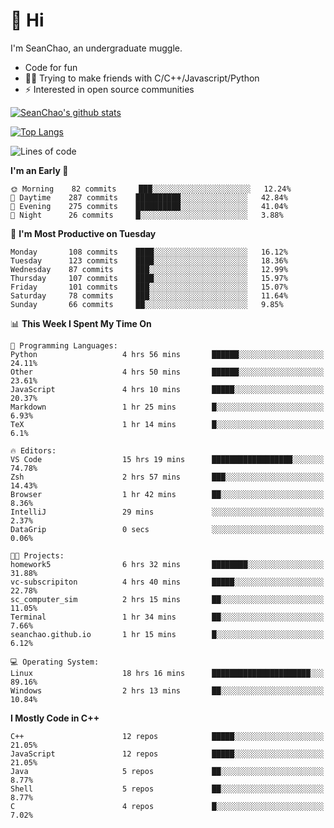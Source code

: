 # 👋 Hi
I'm SeanChao, an undergraduate muggle.

- Code for fun
- 👨‍💻 Trying to make friends with C/C++/Javascript/Python
- ⚡ Interested in open source communities

[![SeanChao's github stats](https://i-github-readme-stats.vercel.app/api?username=seanchao&show_icons=true)](https://github.com/anuraghazra/github-readme-stats)

[![Top Langs](https://i-github-readme-stats.vercel.app/api/top-langs/?username=seanchao&layout=compact)](https://github.com/anuraghazra/github-readme-stats)

<!--START_SECTION:waka-->
![Lines of code](https://img.shields.io/badge/From%20Hello%20World%20I%27ve%20Written-1.6%20million%20lines%20of%20code-blue)

**I'm an Early 🐤** 

```text
🌞 Morning    82 commits     ███░░░░░░░░░░░░░░░░░░░░░░   12.24% 
🌆 Daytime    287 commits    ██████████░░░░░░░░░░░░░░░   42.84% 
🌃 Evening    275 commits    ██████████░░░░░░░░░░░░░░░   41.04% 
🌙 Night      26 commits     █░░░░░░░░░░░░░░░░░░░░░░░░   3.88%

```
📅 **I'm Most Productive on Tuesday** 

```text
Monday       108 commits    ████░░░░░░░░░░░░░░░░░░░░░   16.12% 
Tuesday      123 commits    ████░░░░░░░░░░░░░░░░░░░░░   18.36% 
Wednesday    87 commits     ███░░░░░░░░░░░░░░░░░░░░░░   12.99% 
Thursday     107 commits    ████░░░░░░░░░░░░░░░░░░░░░   15.97% 
Friday       101 commits    ███░░░░░░░░░░░░░░░░░░░░░░   15.07% 
Saturday     78 commits     ███░░░░░░░░░░░░░░░░░░░░░░   11.64% 
Sunday       66 commits     ██░░░░░░░░░░░░░░░░░░░░░░░   9.85%

```


📊 **This Week I Spent My Time On** 

```text
💬 Programming Languages: 
Python                   4 hrs 56 mins       ██████░░░░░░░░░░░░░░░░░░░   24.11% 
Other                    4 hrs 50 mins       ██████░░░░░░░░░░░░░░░░░░░   23.61% 
JavaScript               4 hrs 10 mins       █████░░░░░░░░░░░░░░░░░░░░   20.37% 
Markdown                 1 hr 25 mins        █░░░░░░░░░░░░░░░░░░░░░░░░   6.93% 
TeX                      1 hr 14 mins        █░░░░░░░░░░░░░░░░░░░░░░░░   6.1%

🔥 Editors: 
VS Code                  15 hrs 19 mins      ██████████████████░░░░░░░   74.78% 
Zsh                      2 hrs 57 mins       ███░░░░░░░░░░░░░░░░░░░░░░   14.43% 
Browser                  1 hr 42 mins        ██░░░░░░░░░░░░░░░░░░░░░░░   8.36% 
IntelliJ                 29 mins             ░░░░░░░░░░░░░░░░░░░░░░░░░   2.37% 
DataGrip                 0 secs              ░░░░░░░░░░░░░░░░░░░░░░░░░   0.06%

🐱‍💻 Projects: 
homework5                6 hrs 32 mins       ████████░░░░░░░░░░░░░░░░░   31.88% 
vc-subscripiton          4 hrs 40 mins       █████░░░░░░░░░░░░░░░░░░░░   22.78% 
sc_computer_sim          2 hrs 15 mins       ██░░░░░░░░░░░░░░░░░░░░░░░   11.05% 
Terminal                 1 hr 34 mins        ██░░░░░░░░░░░░░░░░░░░░░░░   7.66% 
seanchao.github.io       1 hr 15 mins        █░░░░░░░░░░░░░░░░░░░░░░░░   6.12%

💻 Operating System: 
Linux                    18 hrs 16 mins      ██████████████████████░░░   89.16% 
Windows                  2 hrs 13 mins       ██░░░░░░░░░░░░░░░░░░░░░░░   10.84%

```

**I Mostly Code in C++** 

```text
C++                      12 repos            █████░░░░░░░░░░░░░░░░░░░░   21.05% 
JavaScript               12 repos            █████░░░░░░░░░░░░░░░░░░░░   21.05% 
Java                     5 repos             ██░░░░░░░░░░░░░░░░░░░░░░░   8.77% 
Shell                    5 repos             ██░░░░░░░░░░░░░░░░░░░░░░░   8.77% 
C                        4 repos             █░░░░░░░░░░░░░░░░░░░░░░░░   7.02%

```



<!--END_SECTION:waka-->
